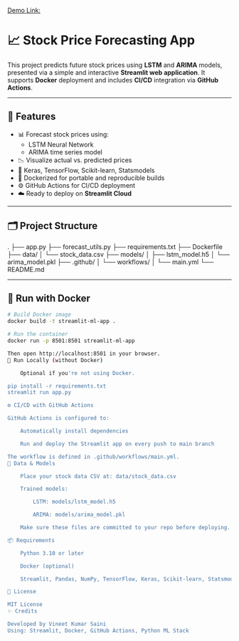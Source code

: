[Demo Link:](https://stock-price-forecasting-nhn5vitesn3bufoegzhcqx.streamlit.app/)
# 📈 Stock Price Forecasting App

This project predicts future stock prices using **LSTM** and **ARIMA** models, presented via a simple and interactive **Streamlit web application**. It supports **Docker** deployment and includes **CI/CD** integration via **GitHub Actions**.

---

## 🚀 Features

- 📊 Forecast stock prices using:
  - LSTM Neural Network
  - ARIMA time series model
- 📉 Visualize actual vs. predicted prices
- 🧠 Keras, TensorFlow, Scikit-learn, Statsmodels
- 🐳 Dockerized for portable and reproducible builds
- ⚙️ GitHub Actions for CI/CD deployment
- ☁️ Ready to deploy on **Streamlit Cloud**

---

## 🗂️ Project Structure

.
├── app.py
├── forecast_utils.py
├── requirements.txt
├── Dockerfile
├── data/
│ └── stock_data.csv
├── models/
│ ├── lstm_model.h5
│ └── arima_model.pkl
├── .github/
│ └── workflows/
│ └── main.yml
└── README.md


---

## 🐳 Run with Docker

```bash
# Build Docker image
docker build -t streamlit-ml-app .

# Run the container
docker run -p 8501:8501 streamlit-ml-app

Then open http://localhost:8501 in your browser.
🧪 Run Locally (without Docker)

    Optional if you're not using Docker.

pip install -r requirements.txt
streamlit run app.py

⚙️ CI/CD with GitHub Actions

GitHub Actions is configured to:

    Automatically install dependencies

    Run and deploy the Streamlit app on every push to main branch

The workflow is defined in .github/workflows/main.yml.
📁 Data & Models

    Place your stock data CSV at: data/stock_data.csv

    Trained models:

        LSTM: models/lstm_model.h5

        ARIMA: models/arima_model.pkl

    Make sure these files are committed to your repo before deploying.

📦 Requirements

    Python 3.10 or later

    Docker (optional)

    Streamlit, Pandas, NumPy, TensorFlow, Keras, Scikit-learn, Statsmodels, yfinance, etc.

📄 License

MIT License
✨ Credits

Developed by Vineet Kumar Saini
Using: Streamlit, Docker, GitHub Actions, Python ML Stack
